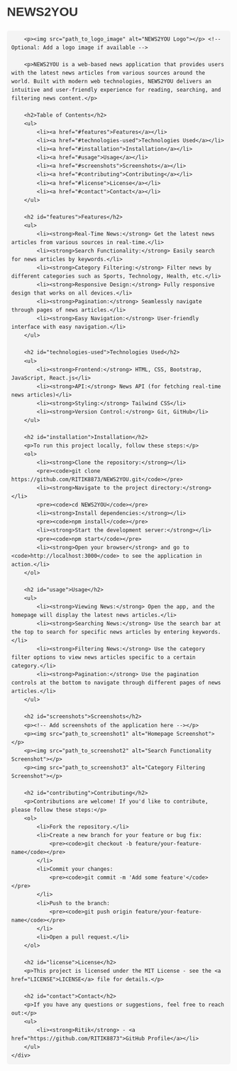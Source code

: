 <!DOCTYPE html>
<html lang="en">
<head>
    <meta charset="UTF-8">
    <meta name="viewport" content="width=device-width, initial-scale=1.0">
    <title>NEWS2YOU - README</title>
    <style>
        body {
            font-family: Arial, sans-serif;
            line-height: 1.6;
            margin: 20px;
        }
        h1, h2, h3 {
            color: #333;
        }
        ul {
            list-style-type: square;
        }
        pre {
            background-color: #f4f4f4;
            padding: 10px;
            border-radius: 5px;
            overflow-x: auto;
        }
        img {
            max-width: 100%;
            height: auto;
            margin: 10px 0;
        }
        code {
            background-color: #f4f4f4;
            padding: 2px 4px;
            border-radius: 3px;
        }
        .container {
            max-width: 800px;
            margin: auto;
        }
    </style>
</head>
<body>
    <div class="container">
        <h1>NEWS2YOU</h1>

        <p><img src="path_to_logo_image" alt="NEWS2YOU Logo"></p> <!-- Optional: Add a logo image if available -->

        <p>NEWS2YOU is a web-based news application that provides users with the latest news articles from various sources around the world. Built with modern web technologies, NEWS2YOU delivers an intuitive and user-friendly experience for reading, searching, and filtering news content.</p>

        <h2>Table of Contents</h2>
        <ul>
            <li><a href="#features">Features</a></li>
            <li><a href="#technologies-used">Technologies Used</a></li>
            <li><a href="#installation">Installation</a></li>
            <li><a href="#usage">Usage</a></li>
            <li><a href="#screenshots">Screenshots</a></li>
            <li><a href="#contributing">Contributing</a></li>
            <li><a href="#license">License</a></li>
            <li><a href="#contact">Contact</a></li>
        </ul>

        <h2 id="features">Features</h2>
        <ul>
            <li><strong>Real-Time News:</strong> Get the latest news articles from various sources in real-time.</li>
            <li><strong>Search Functionality:</strong> Easily search for news articles by keywords.</li>
            <li><strong>Category Filtering:</strong> Filter news by different categories such as Sports, Technology, Health, etc.</li>
            <li><strong>Responsive Design:</strong> Fully responsive design that works on all devices.</li>
            <li><strong>Pagination:</strong> Seamlessly navigate through pages of news articles.</li>
            <li><strong>Easy Navigation:</strong> User-friendly interface with easy navigation.</li>
        </ul>

        <h2 id="technologies-used">Technologies Used</h2>
        <ul>
            <li><strong>Frontend:</strong> HTML, CSS, Bootstrap, JavaScript, React.js</li>
            <li><strong>API:</strong> News API (for fetching real-time news articles)</li>
            <li><strong>Styling:</strong> Tailwind CSS</li>
            <li><strong>Version Control:</strong> Git, GitHub</li>
        </ul>

        <h2 id="installation">Installation</h2>
        <p>To run this project locally, follow these steps:</p>
        <ol>
            <li><strong>Clone the repository:</strong></li>
            <pre><code>git clone https://github.com/RITIK8873/NEWS2YOU.git</code></pre>
            <li><strong>Navigate to the project directory:</strong></li>
            <pre><code>cd NEWS2YOU</code></pre>
            <li><strong>Install dependencies:</strong></li>
            <pre><code>npm install</code></pre>
            <li><strong>Start the development server:</strong></li>
            <pre><code>npm start</code></pre>
            <li><strong>Open your browser</strong> and go to <code>http://localhost:3000</code> to see the application in action.</li>
        </ol>

        <h2 id="usage">Usage</h2>
        <ul>
            <li><strong>Viewing News:</strong> Open the app, and the homepage will display the latest news articles.</li>
            <li><strong>Searching News:</strong> Use the search bar at the top to search for specific news articles by entering keywords.</li>
            <li><strong>Filtering News:</strong> Use the category filter options to view news articles specific to a certain category.</li>
            <li><strong>Pagination:</strong> Use the pagination controls at the bottom to navigate through different pages of news articles.</li>
        </ul>

        <h2 id="screenshots">Screenshots</h2>
        <p><!-- Add screenshots of the application here --></p>
        <p><img src="path_to_screenshot1" alt="Homepage Screenshot"></p>
        <p><img src="path_to_screenshot2" alt="Search Functionality Screenshot"></p>
        <p><img src="path_to_screenshot3" alt="Category Filtering Screenshot"></p>

        <h2 id="contributing">Contributing</h2>
        <p>Contributions are welcome! If you'd like to contribute, please follow these steps:</p>
        <ol>
            <li>Fork the repository.</li>
            <li>Create a new branch for your feature or bug fix:
                <pre><code>git checkout -b feature/your-feature-name</code></pre>
            </li>
            <li>Commit your changes:
                <pre><code>git commit -m 'Add some feature'</code></pre>
            </li>
            <li>Push to the branch:
                <pre><code>git push origin feature/your-feature-name</code></pre>
            </li>
            <li>Open a pull request.</li>
        </ol>

        <h2 id="license">License</h2>
        <p>This project is licensed under the MIT License - see the <a href="LICENSE">LICENSE</a> file for details.</p>

        <h2 id="contact">Contact</h2>
        <p>If you have any questions or suggestions, feel free to reach out:</p>
        <ul>
            <li><strong>Ritik</strong> - <a href="https://github.com/RITIK8873">GitHub Profile</a></li>
        </ul>
    </div>
</body>
</html>
